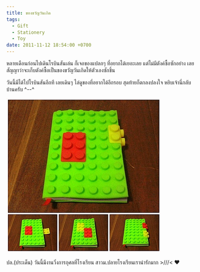 ```yaml
---
title: ของขวัญวันเกิด
tags:
  - Gift
  - Stationery
  - Toy
date: 2011-11-12 18:54:00 +0700
---
```


หลายเดือนก่อนไปเดินโรบินสันเล่น ก็เจอของแปลกๆ ที่อยากได้เยอะเลย แต่ไม่มีตังค์ซื้อซักอย่าง เลยสัญญาว่าจะเก็บตังค์ซื้อเป็นของขวัญวันเกิดให้ตัวเองซักชิ้น

วันนี้มีได้ไปโรบินสันอีกที เลยเดินๆ ไล่ดูของที่อยากได้อีกรอบ สุดท้ายก็ตกลงปลงใจ หยิบเจ้านี่กลับบ้านครับ ^--^

![](/images/event/misc/birthday-gift.jpg)

ปล.(ประเด็น) วันนี้มีงานวิ่งการกุศลที่โรงเรียน สาวม.ปลายโรงเรียนเราน่ารักมาก >///< ♥
